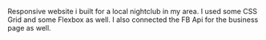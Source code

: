 Responsive website i built for a local nightclub in my area. I used some CSS Grid and some Flexbox as well. I also connected the FB Api for the business page as well.
